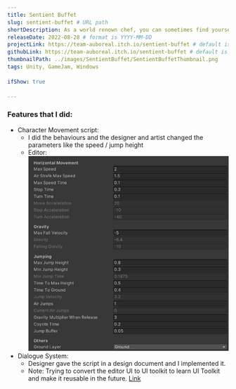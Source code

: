 ```yaml
---
title: Sentient Buffet
slug: sentient-buffet # URL path
shortDescription: As a world renown chef, you can sometimes find yourself wandering the forest in search of ingredients. However, one day, in a route where you would normally be alone, you find yourself swarmed by living food that begin to attack you. Fight them off, and then cook them for stat buffs to help you venture further into the forest.
releaseDate: 2022-08-28 # format is YYYY-MM-DD
projectLink: https://team-auboreal.itch.io/sentient-buffet # default is null, put link if possible
githubLink: https://team-auboreal.itch.io/sentient-buffet # default is null, put link if possible
thumbnailPath: ../images/SentientBuffet/SentientBuffetThumbnail.png
tags: Unity, GameJam, Windows

ifShow: true

---
```


### Features that I did:
* Character Movement script:
    * I did the behaviours and the designer and artist changed the parameters like the speed / jump height
    * Editor:
    ![Character Movement Editor](../../public/images/SentientBuffet/SentientBuffet_MovementEditor.png)
* Dialogue System:
    * Designer gave the script in a design document and I implemented it. 
    * Note: Trying to convert the editor UI to UI toolkit to learn UI Toolkit and make it reusable in the future.
[Link](https://github.com/GnoxNahte/DialogueSystem)

<!-- TODO Add the correct link to the portfolio website -->
